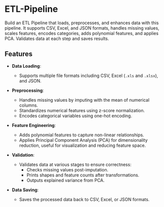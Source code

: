 # ETL-Pipeline
Build an ETL Pipeline that loads, preprocesses, and enhances data with this pipeline. It supports CSV, Excel, and JSON formats, handles missing values, scales features, encodes categories, adds polynomial features, and applies PCA. Validates data at each step and saves results.
## Features

- **Data Loading**: 
  - Supports multiple file formats including CSV, Excel (`.xls` and `.xlsx`), and JSON.

- **Preprocessing**:
  - Handles missing values by imputing with the mean of numerical columns.
  - Standardizes numerical features using z-score normalization.
  - Encodes categorical variables using one-hot encoding.

- **Feature Engineering**:
  - Adds polynomial features to capture non-linear relationships.
  - Applies Principal Component Analysis (PCA) for dimensionality reduction, useful for visualization and reducing feature space.

- **Validation**:
  - Validates data at various stages to ensure correctness:
    - Checks missing values post-imputation.
    - Prints shapes and feature counts after transformations.
    - Outputs explained variance from PCA.

- **Data Saving**:
  - Saves the processed data back to CSV, Excel, or JSON formats.
